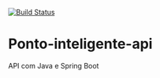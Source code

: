 [![Build Status](https://travis-ci.org/robsonprod/ponto-inteligente-api.svg?branch=master)](https://travis-ci.org/robsonprod/ponto-inteligente-api)

# Ponto-inteligente-api
API com Java e Spring Boot
